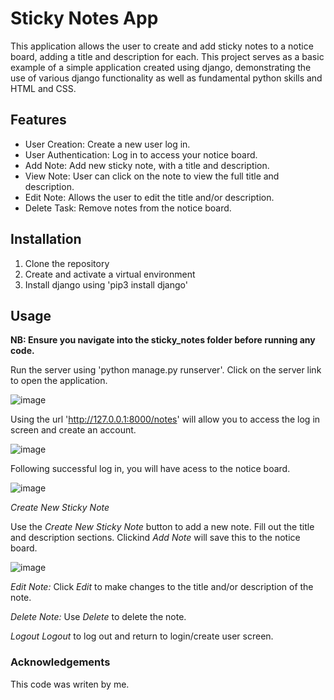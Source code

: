 # Sticky Notes App

This application allows the user to create and add sticky notes to a notice board, adding a title and description for each. This project serves as a basic example of a simple application created using django, demonstrating the use of various django functionality as well as fundamental python skills and HTML and CSS. 

## Features
* User Creation: Create a new user log in.
* User Authentication: Log in to access your notice board.
* Add Note: Add new sticky note, with a title and description.
* View Note: User can click on the note to view the full title and description.
* Edit Note: Allows the user to edit the title and/or description.
* Delete Task: Remove notes from the notice board.

## Installation 
1. Clone the repository
2. Create and activate a virtual environment
3. Install django using 'pip3 install django'

## Usage 

**NB: Ensure you navigate into the sticky_notes folder before running any code.**

Run the server using 'python manage.py runserver'. Click on the server link to open the application.

![image](https://github.com/emilyT0410/Portfolio/assets/164638485/d0693bba-5655-4881-9e67-7e77e328f787)

Using the url 'http://127.0.0.1:8000/notes' will allow you to access the log in screen and create an account.

![image](https://github.com/emilyT0410/Portfolio/assets/164638485/6e7c55c3-37ea-4ffb-a9b8-8d0be3412b6c)

Following successful log in, you will have acess to the notice board.

![image](https://github.com/emilyT0410/Portfolio/assets/164638485/9c1c0034-44eb-4e52-a334-b17fb1b0a913)

*Create New Sticky Note*  

Use the *Create New Sticky Note* button to add a new note. Fill out the title and description sections. Clickind *Add Note* will save this to the notice board.

![image](https://github.com/emilyT0410/Portfolio/assets/164638485/2833ff6b-a705-41f7-8485-067d09c72ec2)

*Edit Note:* Click *Edit* to make changes to the title and/or description of the note. 

*Delete Note:*  Use *Delete* to delete the note. 

*Logout*  *Logout* to log out and return to login/create user screen. 


### Acknowledgements 
This code was writen by me. 
